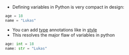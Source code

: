 
- Defining variables in Python is very compact in design:

```python
age = 18
name = "Lukas"
```

- You can add [type](computer-science/docs/python/types.md) annotations like in [style](computer-science/docs/python/style.md)
- This resolves the major flaw of variables in python 

```python
age: int = 18
name: str = "Lukas"
```